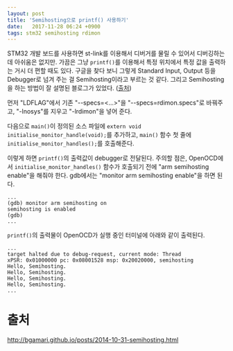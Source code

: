 ```yaml
---
layout: post
title: 'Semihosting으로 printf() 사용하기'
date:   2017-11-28 06:24 +0900
tags: stm32 semihosting rdimon
---
```

STM32 개발 보드를 사용하면 st-link를 이용해서 디버거를 물릴 수 있어서 디버깅하는데 아쉬움은 없지만. 가끔은 그냥 `printf()`를 이용해서 특정 위치에서 특정 값을 출력하는 거시  더 편할 때도 있다. 구글을 찾다 보니 그렇게 Standard Input, Output 등을 Debugger로 넘겨 주는 걸 Semihosting이라고 부르는 것 같다. 그리고 Semihosting을 하는 방법이 잘 설명된 블로그가 있었다. ([출처](#출처))

먼저 "LDFLAG"에서 기존 "--specs=<...>"을 "--specs=rdimon.specs"로 바꿔주고, "-lnosys"를 지우고 "-lrdimon"을 넣어 준다.

다음으로 `main()`이 정의된 소스 파일에 `extern void initialise_monitor_handle(void);`를 추가하고, `main()` 함수 첫 줄에 `initialise_monitor_handles();`를 호출해준다.

이렇게 하면 `printf()`의 출력값이 debugger로 전달된다. 주의할 점은, OpenOCD에서 `initialise_monitor_handles()` 함수가 호출되기 전에 "arm semihosting enable"을 해줘야 한다. gdb에서는 "monitor arm semihosting enable"을 하면 된다.

```
...
(gdb) monitor arm semihosting on          
semihosting is enabled                    
(gdb)
...
```

`printf()`의 출력물이 OpenOCD가 실행 중인 터미널에 아래와 같이 출력된다.
```
...
target halted due to debug-request, current mode: Thread                                                                                                                
xPSR: 0x01000000 pc: 0x08001528 msp: 0x20020000, semihosting                                                                                                            
Hello, Semihosting.                                                                                                                                                     
Hello, Semihosting.                                                                                                                                                     
Hello, Semihosting.                                                                                                                                                     
Hello, Semihosting.
...
```

# 출처
<http://bgamari.github.io/posts/2014-10-31-semihosting.html>

